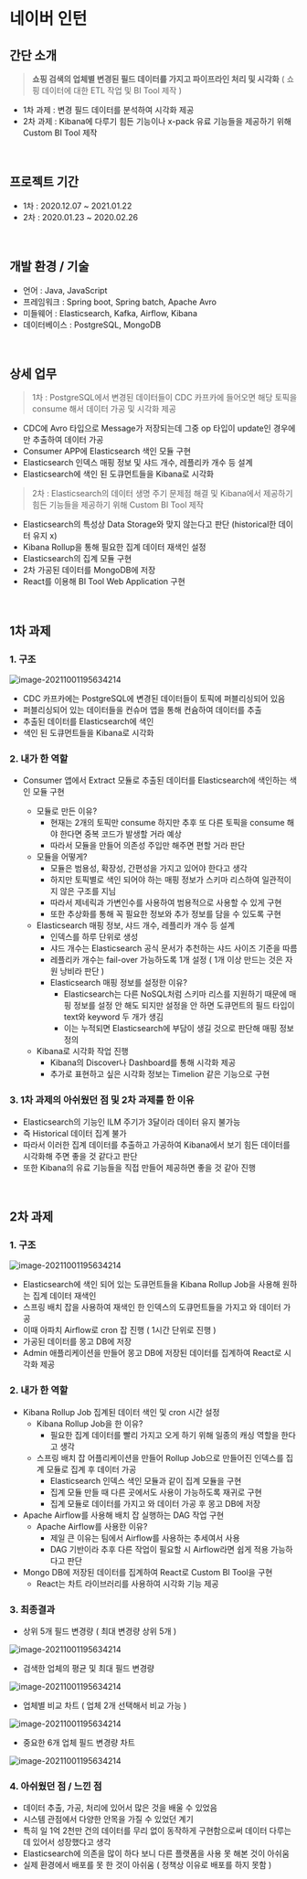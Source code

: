 # 네이버 인턴

## 간단 소개

> **쇼핑 검색의 업체별 변경된 필드 데이터를 가지고 파이프라인 처리 및 시각화** ( 쇼핑 데이터에 대한 ETL 작업 및 BI Tool 제작 )

- 1차 과제 : 변경 필드 데이터를 분석하여 시각화 제공
- 2차 과제 : Kibana에 다루기 힘든 기능이나 x-pack 유료 기능들을 제공하기 위해 Custom BI Tool 제작

<br/>

## 프로젝트 기간

- 1차 : 2020.12.07 ~ 2021.01.22
- 2차 : 2020.01.23 ~ 2020.02.26

<br/>

## 개발 환경 / 기술

- 언어 : Java, JavaScript
- 프레임워크 : Spring boot, Spring batch, Apache Avro
- 미들웨어 : Elasticsearch, Kafka, Airflow, Kibana
- 데이터베이스 : PostgreSQL, MongoDB

<br/>

## 상세 업무

> 1차 : PostgreSQL에서 변경된 데이터들이 CDC 카프카에 들어오면 해당 토픽을 consume 해서 데이터 가공 및 시각화 제공

- CDC에 Avro 타입으로 Message가 저장되는데 그중 op 타입이 update인 경우에만 추출하여 데이터 가공
- Consumer APP에 Elasticsearch 색인 모듈 구현
- Elasticsearch 인덱스 매핑 정보 및 샤드 개수, 레플리카 개수 등 설계
- Elasticsearch에 색인 된 도큐먼트들을 Kibana로 시각화

> 2차 : Elasticsearch의 데이터 생명 주기 문제점 해결 및 Kibana에서 제공하기 힘든 기능들을 제공하기 위해 Custom BI Tool 제작

- Elasticsearch의 특성상 Data Storage와 맞지 않는다고 판단 (historical한 데이터 유지 x)
- Kibana Rollup을 통해 필요한 집계 데이터 재색인 설정
- Elasticsearch의 집계 모듈 구현
- 2차 가공된 데이터를 MongoDB에 저장
- React를 이용해 BI Tool Web Application 구현

<br/>

## 1차 과제

### 1. 구조

![image-20211001195634214](./images/first-architecture.png)

- CDC 카프카에는 PostgreSQL에 변경된 데이터들이 토픽에 퍼블리싱되어 있음
- 퍼블리싱되어 있는 데이터들을 컨슈머 앱을 통해 컨슘하여 데이터를 추출
- 추출된 데이터를 Elasticsearch에 색인
- 색인 된 도큐먼트들을 Kibana로 시각화

### 2. 내가 한 역할

- Consumer 앱에서 Extract 모듈로 추출된 데이터를 Elasticsearch에 색인하는 색인 모듈 구현

  - 모듈로 만든 이유?
    - 현재는 2개의 토픽만 consume 하지만 추후 또 다른 토픽을 consume 해야 한다면 중복 코드가 발생할 거라 예상
    - 따라서 모듈을 만들어 의존성 주입만 해주면 편할 거라 판단
  - 모듈을 어떻게?
    - 모듈은 범용성, 확장성, 간편성을 가지고 있어야 한다고 생각
    - 하지만 토픽별로 색인 되어야 하는 매핑 정보가 스키마 리스하여 일관적이지 않은 구조를 지님
    - 따라서 제네릭과 가변인수를 사용하여 범용적으로 사용할 수 있게 구현
    - 또한 추상화를 통해 꼭 필요한 정보와 추가 정보를 담을 수 있도록 구현

  * Elasticsearch 매핑 정보, 샤드 개수, 레플리카 개수 등 설계
    * 인덱스를 하루 단위로 생성
    * 샤드 개수는 Elasticsearch 공식 문서가 추천하는 샤드 사이즈 기준을 따름
    * 레플리카 개수는 fail-over 가능하도록 1개 설정 ( 1개 이상 만드는 것은 자원 낭비라 판단 )
    * Elasticsearch 매핑 정보를 설정한 이유?
      * Elasticsearch는 다른 NoSQL처럼 스키마 리스를 지원하기 때문에 매핑 정보를 설정 안 해도 되지만 설정을 안 하면 도큐먼트의 필드 타입이 text와 keyword 두 개가 생김
      * 이는 누적되면 Elasticsearch에 부담이 생길 것으로 판단해 매핑 정보 정의
  * Kibana로 시각화 작업 진행
    * Kibana의 Discover나 Dashboard를 통해 시각화 제공
    * 추가로 표현하고 싶은 시각화 정보는 Timelion 같은 기능으로 구현

### 3. 1차 과제의 아쉬웠던 점 및 2차 과제를 한 이유

- Elasticsearch의 기능인 ILM 주기가 3달이라 데이터 유지 불가능
- 즉 Historical 데이터 집계 불가
- 따라서 이러한 집계 데이터를 추출하고 가공하여 Kibana에서 보기 힘든 데이터를 시각화해 주면 좋을 것 같다고 판단
- 또한 Kibana의 유료 기능들을 직접 만들어 제공하면 좋을 것 같아 진행

<br/>

## 2차 과제

### 1. 구조

![image-20211001195634214](./images/second-architecture.png)

- Elasticsearch에 색인 되어 있는 도큐먼트들을 Kibana Rollup Job을 사용해 원하는 집계 데이터 재색인
- 스프링 배치 잡을 사용하여 재색인 한 인덱스의 도큐먼트들을 가지고 와 데이터 가공
- 이때 아파치 Airflow로 cron 잡 진행 ( 1시간 단위로 진행 )
- 가공된 데이터를 몽고 DB에 저장
- Admin 애플리케이션을 만들어 몽고 DB에 저장된 데이터를 집계하여 React로 시각화 제공

### 2. 내가 한 역할

- Kibana Rollup Job 집계된 데이터 색인 및 cron 시간 설정
  - Kibana Rollup Job을 한 이유?
    - 필요한 집계 데이터를 빨리 가지고 오게 하기 위해 일종의 캐싱 역할을 한다고 생각
  - 스프링 배치 잡 어플리케이션을 만들어 Rollup Job으로 만들어진 인덱스를 집계 모듈로 집계 후 데이터 가공
    - Elasticsearch 인덱스 색인 모듈과 같이 집계 모듈을 구현
    - 집계 모듈 만들 때 다른 곳에서도 사용이 가능하도록 재귀로 구현
    - 집계 모듈로 데이터를 가지고 와 데이터 가공 후 몽고 DB에 저장
- Apache Airflow를 사용해 배치 잡 실행하는 DAG 작업 구현
  - Apache Airflow를 사용한 이유?
    - 제일 큰 이유는 팀에서 Airflow를 사용하는 추세여서 사용
    - DAG 기반이라 추후 다른 작업이 필요할 시 Airflow라면 쉽게 적용 가능하다고 판단
- Mongo DB에 저장된 데이터를 집계하여 React로 Custom BI Tool을 구현
  - React는 차트 라이브러리를 사용하여 시각화 기능 제공

### 3. 최종결과

- 상위 5개 필드 변경량 ( 최대 변경량 상위 5개 )

![image-20211001195634214](./images/first-result.png)

* 검색한 업체의 평균 및 최대 필드 변경량

![image-20211001195634214](./images/second-result.png)

* 업체별 비교 차트 ( 업체 2개 선택해서 비교 가능 )

![image-20211001195634214](./images/third-result.png)

- 중요한 6개 업체 필드 변경량 차트

![image-20211001195634214](./images/fourth-result.png)

### 4. 아쉬웠던 점 / 느낀 점

- 데이터 추출, 가공, 처리에 있어서 많은 것을 배울 수 있었음
- 시스템 관점에서 다양한 안목을 가질 수 있었던 계기
- 특히 일 1억 2천만 건의 데이터를 무리 없이 동작하게 구현함으로써 데이터 다루는 데 있어서 성장했다고 생각
- Elasticsearch에 의존을 많이 하다 보니 다른 플랫폼을 사용 못 해본 것이 아쉬움
- 실제 환경에서 배포를 못 한 것이 아쉬움 ( 정책상 이유로 배포를 하지 못함 )

